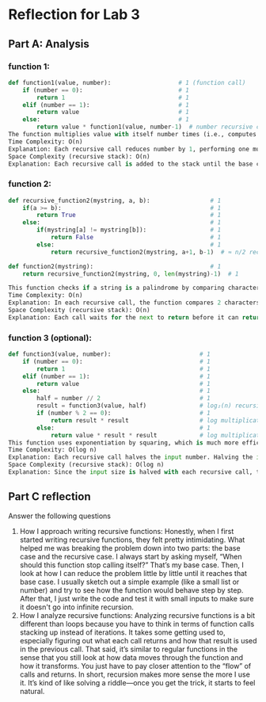 # Reflection for Lab 3

## Part A: Analysis

### function 1:


```python
def function1(value, number):                   # 1 (function call)
    if (number == 0):                           # 1
        return 1                                # 1
    elif (number == 1):                         # 1
        return value                            # 1
    else:                                       # 1
        return value * function1(value, number-1)  # number recursive calls + number multiplications
The function multiplies value with itself number times (i.e., computes value^number using basic recursion).
Time Complexity: O(n)
Explanation: Each recursive call reduces number by 1, performing one multiplication at each step until it reaches 0. This leads to n recursive calls, where n = number.
Space Complexity (recursive stack): O(n)
Explanation: Each recursive call is added to the stack until the base case is reached. So, the maximum depth of the call stack is n, where n = number.
```

### function 2:


```python
def recursive_function2(mystring, a, b):                 # 1
    if(a >= b):                                          # 1
        return True                                      # 1
    else:                                                # 1
        if(mystring[a] != mystring[b]):                  # 1
            return False                                 # 1
        else:                                            # 1
            return recursive_function2(mystring, a+1, b-1)  # ≈ n/2 recursive calls

def function2(mystring):                                 # 1
    return recursive_function2(mystring, 0, len(mystring)-1)  # 1

This function checks if a string is a palindrome by comparing characters from the start and end toward the center.
Time Complexity: O(n)
Explanation: In each recursive call, the function compares 2 characters (mystring[a] and mystring[b]) and moves inward. This continues until a >= b, which takes about n/2 steps for a string of length n, which is O(n).
Space Complexity (recursive stack): O(n)
Explanation: Each call waits for the next to return before it can return its value, so all calls are added to the call stack until the center is reached. This means O(n) space in the worst case.

```

### function 3 (optional):


```python
def function3(value, number):                         # 1
    if (number == 0):                                 # 1
        return 1                                      # 1
    elif (number == 1):                               # 1
        return value                                  # 1
    else:                                             # 1
        half = number // 2                            # 1
        result = function3(value, half)               # log₂(n) recursive calls
        if (number % 2 == 0):                         # 1
            return result * result                    # log multiplications
        else:                                         # 1
            return value * result * result            # log multiplications
This function uses exponentiation by squaring, which is much more efficient than the basic recursive power calculation in function1.
Time Complexity: O(log n)
Explanation: Each recursive call halves the input number. Halving the input repeatedly takes log₂(n) steps, which is O(log n) time. Multiplication is constant per level.
Space Complexity (recursive stack): O(log n)
Explanation: Since the input size is halved with each recursive call, the call stack only grows to log₂(n) depth, resulting in O(log n) space usage.

```

## Part C reflection

Answer the following questions

1. How I approach writing recursive functions:
Honestly, when I first started writing recursive functions, they felt pretty intimidating. What helped me was breaking the problem down into two parts: the base case and the recursive case. I always start by asking myself, “When should this function stop calling itself?” That’s my base case.
Then, I look at how I can reduce the problem little by little until it reaches that base case. I usually sketch out a simple example (like a small list or number) and try to see how the function would behave step by step. After that, I just write the code and test it with small inputs to make sure it doesn't go into infinite recursion.
2. How I analyze recursive functions:
Analyzing recursive functions is a bit different than loops because you have to think in terms of function calls stacking up instead of iterations. It takes some getting used to, especially figuring out what each call returns and how that result is used in the previous call.
That said, it’s similar to regular functions in the sense that you still look at how data moves through the function and how it transforms. You just have to pay closer attention to the “flow” of calls and returns.
In short, recursion makes more sense the more I use it. It’s kind of like solving a riddle—once you get the trick, it starts to feel natural.

